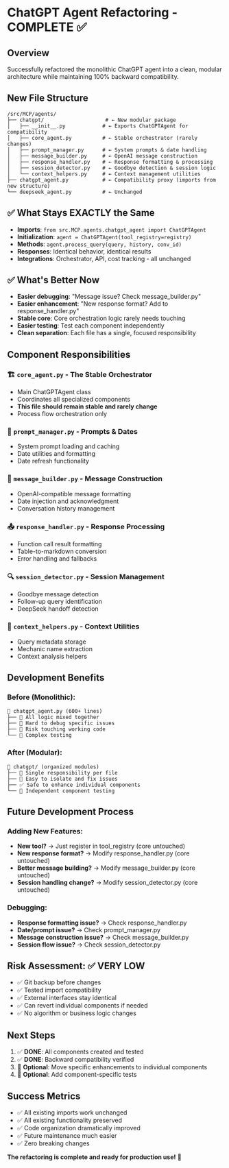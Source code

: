# ChatGPT Agent Refactoring - COMPLETE ✅

## Overview
Successfully refactored the monolithic ChatGPT agent into a clean, modular architecture while maintaining 100% backward compatibility.

## New File Structure
```
/src/MCP/agents/
├── chatgpt/                    # ← New modular package
│   ├── __init__.py            # ← Exports ChatGPTAgent for compatibility
│   ├── core_agent.py          # ← Stable orchestrator (rarely changes)
│   ├── prompt_manager.py      # ← System prompts & date handling
│   ├── message_builder.py     # ← OpenAI message construction
│   ├── response_handler.py    # ← Response formatting & processing
│   ├── session_detector.py    # ← Goodbye detection & session logic
│   └── context_helpers.py     # ← Context management utilities
├── chatgpt_agent.py           # ← Compatibility proxy (imports from new structure)
└── deepseek_agent.py          # ← Unchanged
```

## ✅ What Stays EXACTLY the Same
- **Imports**: `from src.MCP.agents.chatgpt_agent import ChatGPTAgent` 
- **Initialization**: `agent = ChatGPTAgent(tool_registry=registry)`
- **Methods**: `agent.process_query(query, history, conv_id)`
- **Responses**: Identical behavior, identical results
- **Integrations**: Orchestrator, API, cost tracking - all unchanged

## ✅ What's Better Now
- **Easier debugging**: "Message issue? Check message_builder.py"
- **Easier enhancement**: "New response format? Add to response_handler.py"
- **Stable core**: Core orchestration logic rarely needs touching
- **Easier testing**: Test each component independently
- **Clean separation**: Each file has a single, focused responsibility

## Component Responsibilities

### 🏗️ `core_agent.py` - The Stable Orchestrator
- Main ChatGPTAgent class
- Coordinates all specialized components
- **This file should remain stable and rarely change**
- Process flow orchestration only

### 📝 `prompt_manager.py` - Prompts & Dates
- System prompt loading and caching
- Date utilities and formatting
- Date refresh functionality

### 💬 `message_builder.py` - Message Construction
- OpenAI-compatible message formatting
- Date injection and acknowledgment
- Conversation history management

### 📤 `response_handler.py` - Response Processing
- Function call result formatting
- Table-to-markdown conversion
- Error handling and fallbacks

### 🔍 `session_detector.py` - Session Management
- Goodbye message detection
- Follow-up query identification
- DeepSeek handoff detection

### 🧠 `context_helpers.py` - Context Utilities
- Query metadata storage
- Mechanic name extraction
- Context analysis helpers

## Development Benefits

### Before (Monolithic):
```
📁 chatgpt_agent.py (600+ lines)
├── 🔄 All logic mixed together
├── 🐛 Hard to debug specific issues
├── 🚫 Risk touching working code
└── 🔧 Complex testing
```

### After (Modular):
```
📁 chatgpt/ (organized modules)
├── 🎯 Single responsibility per file
├── 🐛 Easy to isolate and fix issues
├── ✅ Safe to enhance individual components
└── 🧪 Independent component testing
```

## Future Development Process

### Adding New Features:
- **New tool?** → Just register in tool_registry (core untouched)
- **New response format?** → Modify response_handler.py (core untouched)  
- **Better message building?** → Modify message_builder.py (core untouched)
- **Session handling change?** → Modify session_detector.py (core untouched)

### Debugging:
- **Response formatting issue?** → Check response_handler.py
- **Date/prompt issue?** → Check prompt_manager.py
- **Message construction issue?** → Check message_builder.py
- **Session flow issue?** → Check session_detector.py

## Risk Assessment: ✅ VERY LOW
- ✅ Git backup before changes
- ✅ Tested import compatibility
- ✅ External interfaces stay identical
- ✅ Can revert individual components if needed
- ✅ No algorithm or business logic changes

## Next Steps
1. ✅ **DONE**: All components created and tested
2. ✅ **DONE**: Backward compatibility verified
3. 🔄 **Optional**: Move specific enhancements to individual components
4. 🔄 **Optional**: Add component-specific tests

## Success Metrics
- ✅ All existing imports work unchanged
- ✅ All existing functionality preserved
- ✅ Code organization dramatically improved
- ✅ Future maintenance much easier
- ✅ Zero breaking changes

**The refactoring is complete and ready for production use!** 🎉

